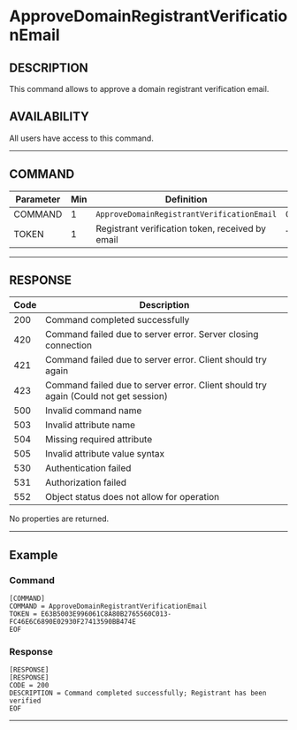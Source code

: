 # ApproveDomainRegistrantVerificationEmail

## DESCRIPTION
This command allows to approve a domain registrant verification email.

## AVAILABILITY
All users have access to this command.

----
## COMMAND

Parameter | Min | Definition | Type
---- | ---- | ---- | ----
COMMAND | 1 | `ApproveDomainRegistrantVerificationEmail` | COMMAND
TOKEN | 1 | Registrant verification token, received by email | TEXT

----
## RESPONSE

Code | Description
---- | ----
200 | Command completed successfully
420 | Command failed due to server error. Server closing connection
421 | Command failed due to server error. Client should try again
423 | Command failed due to server error. Client should try again (Could not get session)
500 | Invalid command name
503 | Invalid attribute name
504 | Missing required attribute
505 | Invalid attribute value syntax
530 | Authentication failed
531 | Authorization failed
552 | Object status does not allow for operation

No properties are returned.

----
## Example

### Command

```
[COMMAND]
COMMAND = ApproveDomainRegistrantVerificationEmail
TOKEN = E63B5003E996061C8A80B2765560C013-FC46E6C6890E02930F27413590BB474E
EOF
```
### Response

```
[RESPONSE]
[RESPONSE]
CODE = 200
DESCRIPTION = Command completed successfully; Registrant has been verified
EOF
```

----

